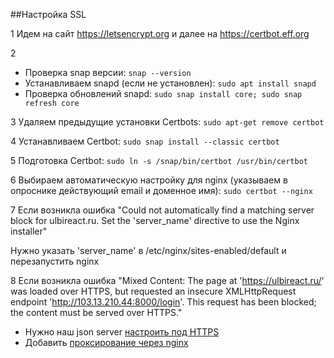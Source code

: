 ##Настройка SSL

1 Идем на сайт https://letsencrypt.org и далее на https://certbot.eff.org

2 
- Проверка snap версии: `snap --version`
- Устанавливаем snapd (если не установлен): `sudo apt install snapd`
- Проверка обновлений snapd: `sudo snap install core; sudo snap refresh core`

3 Удаляем предыдущие установки Certbots: `sudo apt-get remove certbot`

4 Устанавливаем Certbot: `sudo snap install --classic certbot`

5 Подготовка Certbot: `sudo ln -s /snap/bin/certbot /usr/bin/certbot`

6 Выбираем автоматическую настройку для nginx (указываем в опроснике действующий email и доменное имя):
 `sudo certbot --nginx`

7 Если возникла ошибка "Could not automatically find a matching server block for ulbireact.ru. 
  Set the 'server_name' directive to  use the Nginx installer"
  
  Нужно указать 'server_name' в /etc/nginx/sites-enabled/default и перезапустить nginx

8 Если возникла ошибка "Mixed Content: The page at 'https://ulbireact.ru/' was loaded over HTTPS,
  but requested an insecure XMLHttpRequest endpoint 'http://103.13.210.44:8000/login'. 
  This request has been blocked; the content must be served over HTTPS."
  
  - Нужно наш json server [настроить под HTTPS](./HTTPS.md)
  - Добавить [проксирование через nginx](config/nginx/sites-enabled/default)
